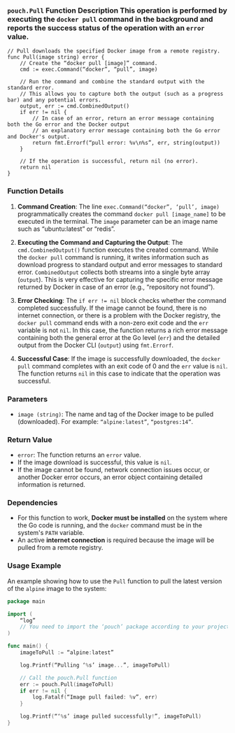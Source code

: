 ### `pouch.Pull` Function Description This operation is performed by executing the `docker pull` command in the background and reports the success status of the operation with an `error` value.
	

```
// Pull downloads the specified Docker image from a remote registry.
func Pull(image string) error {
    // Create the “docker pull [image]” command.
    cmd := exec.Command(“docker”, “pull”, image)

	// Run the command and combine the standard output with the standard error.
    // This allows you to capture both the output (such as a progress bar) and any potential errors.
    output, err := cmd.CombinedOutput()
    if err != nil {
        // In case of an error, return an error message containing both the Go error and the Docker output
		// an explanatory error message containing both the Go error and Docker's output.
        return fmt.Errorf(“pull error: %v\n%s”, err, string(output))
    }

    // If the operation is successful, return nil (no error).
    return nil
}
```

### Function Details

1.  **Command Creation**:
    The line `exec.Command(“docker”, ‘pull’, image)` programmatically creates the command `docker pull [image_name]` to be executed in the terminal. The `image` parameter can be an image name such as “ubuntu:latest” or “redis”.

2.  **Executing the Command and Capturing the Output**:
    The `cmd.CombinedOutput()` function executes the created command. While the `docker pull` command is running, it writes information such as download progress to standard output and error messages to standard error. `CombinedOutput` collects both streams into a single byte array (`output`). This is very effective for capturing the specific error message returned by Docker in case of an error (e.g., “repository not found”).

3.  **Error Checking**:
The `if err != nil` block checks whether the command completed successfully. If the image cannot be found, there is no internet connection, or there is a problem with the Docker registry, the `docker pull` command ends with a non-zero exit code and the `err` variable is not `nil`. In this case, the function returns a rich error message containing both the general error at the Go level (`err`) and the detailed output from the Docker CLI (`output`) using `fmt.Errorf`.

4.  **Successful Case**:
If the image is successfully downloaded, the `docker pull` command completes with an exit code of 0 and the `err` value is `nil`. The function returns `nil` in this case to indicate that the operation was successful.

### Parameters

* `image (string)`: The name and tag of the Docker image to be pulled (downloaded). For example: `“alpine:latest”`, `“postgres:14”`.

### Return Value

* `error`: The function returns an `error` value.
* If the image download is successful, this value is `nil`.
* If the image cannot be found, network connection issues occur, or another Docker error occurs, an error object containing detailed information is returned.

### Dependencies

*   For this function to work, **Docker must be installed** on the system where the Go code is running, and the `docker` command must be in the system's `PATH` variable.
*   An active **internet connection** is required because the image will be pulled from a remote registry.

### Usage Example

An example showing how to use the `Pull` function to pull the latest version of the `alpine` image to the system:

```go
package main

import (
    “log”
    // You need to import the ‘pouch’ package according to your project.
)

func main() {
    imageToPull := “alpine:latest”

    log.Printf(“Pulling ‘%s’ image...”, imageToPull)

    // Call the pouch.Pull function
    err := pouch.Pull(imageToPull)
	if err != nil {
        log.Fatalf(“Image pull failed: %v”, err)
    }

    log.Printf(“‘%s’ image pulled successfully!”, imageToPull)
}
```
